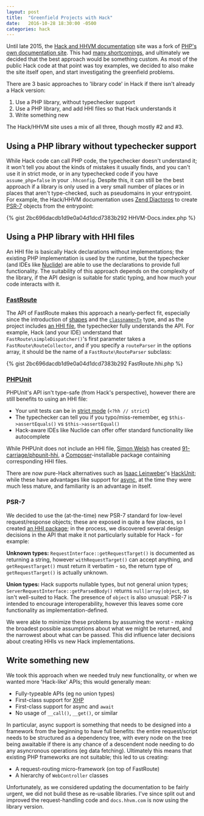 ```yaml
---
layout: post
title:  "Greenfield Projects with Hack"
date:   2016-10-28 18:30:00 -0500
categories: hack
---
```


Until late 2015, the [Hack and HHVM documentation](https://docs.hhvm.com)
site was a fork of [PHP's own documentation site](https://docs.php.net). This had
[many shortcomings](http://hhvm.com/blog/10925/improved-user-documentation), and
ultimately we decided that the best approach would be something
custom. As most of the public Hack code at that point was toy
examples, we decided to also make the site itself open, and start
investigating the greenfield problems.
        
There are 3 basic approaches to 'library code' in Hack if there isn't
already a Hack version:

1. Use a PHP library, without typechecker support
2. Use a PHP library, and add HHI files so that Hack understands it
3. Write something new

The Hack/HHVM site uses a mix of all three, though mostly #2 and #3.

## Using a PHP library without typechecker support

While Hack code can call PHP code, the typechecker doesn't understand
it; it won't tell you about the kinds of mistakes it usually finds,
and you can't use it in strict mode, or in any typechecked code if you
have `assume_php=false` in your `.hhconfig`. Despite this, it can still
be the best approach if a library is only used in a very small number of places or in places that aren't
type-checked, such as pseudomains in your entrypoint. For example,
the Hack/HHVM documentation uses
[Zend Diactoros](https://github.com/zendframework/zend-diactoros)
to create [PSR-7](http://www.php-fig.org/psr/psr-7/) objects from the entrypoint:

{% gist 2bc696dacdb1d9e0a04d1dcd7383b292 HHVM-Docs.index.php %}

## Using a PHP library with HHI files
          
An HHI file is basically Hack declarations without implementations;
the existing PHP implementation is used by the runtime, but the
typechecker (and IDEs like [Nuclide](https://nuclide.io))
are able to use the declarations to provide full functionality. The
suitability of this approach depends on the complexity of the library,
if the API design is suitable for static typing, and how much your
code interacts with it.

### [FastRoute](https://github.com/nikic/FastRoute/)

The API of FastRoute makes this approach a nearly-perfect fit,
especially since the introduction of
[shapes](https://docs.hhvm.com/hack/shapes/introduction)
and the
[`classname<T>`](https://docs.hhvm.com/hack/types/type-system#type-aliases__classname)
type, and as the project includes
[an HHI file](https://github.com/nikic/FastRoute/blob/master/FastRoute.hhi),
the typechecker fully understands the API. For example, Hack (and your IDE) understand
that `FastRoute\simpleDispatcher()`'s first parameter
takes a `FastRoute\RouteCollector`, and if you specify
a `routeParser` in the options array, it should be the name
of a `FastRoute\RouteParser` subclass:

{% gist 2bc696dacdb1d9e0a04d1dcd7383b292 FastRoute.hhi.php %}

### [PHPUnit](https://phpunit.de/])

PHPUnit's API isn't type-safe (from Hack's perspective), however there
are still benefits to using an HHI file:

* Your unit tests can be in [strict mode](https://docs.hhvm.com/hack/typechecker/modes)
  (`<?hh // strict`)
* The typechecker can tell you if you typo/miss-remember, eg `$this->assertEquals()` vs
  `$this->assertEqual()`
* Hack-aware IDEs like Nuclide can offer offer standard functionality like autocomplete

While PHPUnit does not include an HHI file,
[Simon Welsh](https://coding.simon.geek.nz/) has created
[91-carriage/phpunit-hhi](https://git.simon.geek.nz/91-carriage/phpunit-hhi), a
[Composer](https://getcomposer.org/)-installable package
containing corresponding HHI files.

There are now pure-Hack alternatives such as
[Isaac Leinweber](https://github.com/kilahm)'s
[HackUnit](https://github.com/HackPack/HackUnit); while these have
advantages like support for [async](https://docs.hhvm.com/hack/async/introduction), at
the time they were much less mature, and familiarity is an
advantage in itself.

### PSR-7

We decided to use the (at-the-time) new PSR-7 standard for low-level
request/response objects; these are exposed in quite a few places,
so I created
[an HHI package](https://github.com/fredemmott/psr7-http-message-hhi);
in the process, we discovered several design decisions in the API that
make it not particularly suitable for Hack - for example:

**Unknown types:** `RequestInterface::getRequestTarget()` is
documented as returning a string, however `withRequestTarget()`
can accept anything, and `getRequestTarget()` must return it verbatim - so, the
return type of `getRequestTarget()` is actually unknown.

**Union types:** Hack supports nullable types, but not general union types;
`ServerRequestInterface::getParsedBody()` returns
`null|array|object`, so isn't well-suited to Hack. The
presence of `object` is also unusual: PSR-7 is intended
to encourage interoperability, however this leaves some core
functionality as implementation-defined.

We were able to minimize these problems by assuming the worst -
making the broadest possible assumptions about what we might be
returned, and the narrowest about what can be passed. This did
influence later decisions about creating HHIs vs new Hack
implementations.

## Write something new

We took this approach when we needed truly new functionality, or when
we wanted more 'Hack-like' APIs; this would generally mean:

* Fully-typeable APIs (eg no union types)
* First-class support for [XHP](https://docs.hhvm.com/hack/XHP/introduction)
* First-class support for async and `await`
* No usage of `__call()`, `__get()`, or similar

In particular, async support is something that needs to be designed
into a framework from the beginning to have full benefits: the entire
request/script needs to be structured as a dependency tree, with
every node on the tree being awaitable if there is any chance of a
descendent node needing to do any asyncronous operations (eg data
fetching). Ultimately this means that existing PHP frameworks are not
suitable; this led to us creating:

* A request-routing micro-framework (on top of FastRoute)
* A hierarchy of `WebController` classes

Unfortunately, as we considered updating the documentation to be
fairly urgent, we did not build these as re-usable libraries. I've
since split out and improved the request-handling code and
`docs.hhvm.com` is now using the library version.
